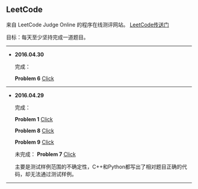 ## LeetCode

来自 LeetCode Judge Online 的程序在线测评网站。 [LeetCode传送门](https://leetcode.com/)

目标：每天至少坚持完成一道题目。

---

* **2016.04.30**

  完成：
  
  **Problem 6**  [Click](https://leetcode.com/problems/zigzag-conversion/)

---

* **2016.04.29**

  完成：
  
  **Problem 1**  [Click](https://leetcode.com/problems/two-sum/)
  
  **Problem 8**  [Click](https://leetcode.com/problems/string-to-integer-atoi/)
  
  **Problem 9**  [Click](https://leetcode.com/problems/palindrome-number/)
  

  未完成： 
  **Problem 7**  [Click](https://leetcode.com/problems/reverse-integer/)
  
  主要是测试样例范围的不确定性，C++和Python都写出了相对题目正确的代码，却无法通过测试样例。

---

